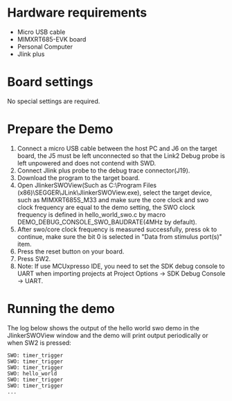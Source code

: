 Hardware requirements
=====================
- Micro USB cable
- MIMXRT685-EVK board
- Personal Computer
- Jlink plus

Board settings
============
No special settings are required.

Prepare the Demo
===============
1.  Connect a micro USB cable between the host PC and J6 on the target board, the J5 must be left unconnected so that the Link2 Debug probe is left unpowered and does not contend with SWD.
2.  Connect Jlink plus probe to the debug trace connector(J19).
3.  Download the program to the target board.
4.  Open JlinkerSWOView(Such as C:\Program Files (x86)\SEGGER\JLink\JlinkerSWOView.exe), select the target device, such as MIMXRT685S_M33 and make sure the core clock and swo clock frequency are equal to the demo setting, 
    the SWO clock frequency is defined in hello_world_swo.c by macro DEMO_DEBUG_CONSOLE_SWO_BAUDRATE(4MHz by default).
5.  After swo/core clock frequency is measured successfully, press ok to continue, make sure the bit 0 is selected in "Data from stimulus port(s)" item.
6.  Press the reset button on your board.
7.  Press SW2.
8.  Note: If use MCUxpresso IDE, you need to set the SDK debug console to UART when importing projects at
    Project Options -> SDK Debug Console -> UART.

Running the demo
================
The log below shows the output of the hello world swo demo in the JlinkerSWOView window and the demo will print output periodically or when SW2 is pressed:
~~~~~~~~~~~~~~~~~~~~~~~~~~~~~~~~~~~
SWO: timer_trigger
SWO: timer_trigger
SWO: timer_trigger
SWO: hello_world
SWO: timer_trigger
SWO: timer_trigger
...
~~~~~~~~~~~~~~~~~~~~~~~~~~~~~~~~~~~

